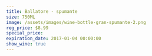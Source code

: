 ```yaml
---
title: Ballatore - spumante
size: 750ML
image: /assets/images/wine-bottle-gran-spumante-2.png
reg_price: $8.99
special_price:
expiration_date: 2017-01-04 00:00:00
show_wine: true
---
```



